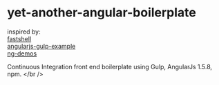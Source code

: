 # yet-another-angular-boilerplate

inspired by: <br />
[fastshell](https://github.com/HosseinKarami/fastshell) <br />
[angularjs-gulp-example](https://github.com/jhades/angularjs-gulp-example) <br />
[ng-demos](https://github.com/johnpapa/ng-demos) <br />

Continuous Integration front end boilerplate using Gulp, AngularJs 1.5.8, npm. </br />

